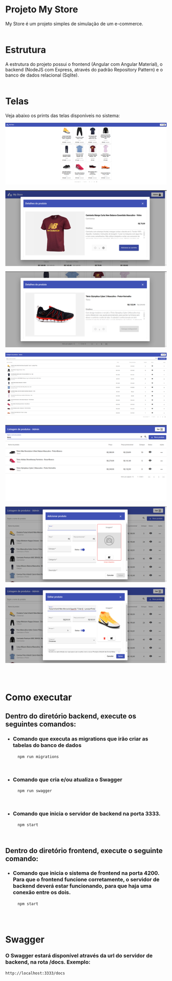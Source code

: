 # Projeto My Store

My Store é um projeto simples de simulação de um e-commerce.
<br><br>

# Estrutura

A estrutura do projeto possui o frontend (Angular com Angular Material), o backend (NodeJS com Express, através do padrão Repository Pattern) e o banco de dados relacional (Sqlite).
<br><br>

# Telas

Veja abaixo os prints das telas disponíveis no sistema:

![Exibição de produtos em vitrine](prints/page1.png "Exibição de produtos em vitrine")

![Detalhes do produto](prints/page2.png "Detalhes do produto")

![Detalhes do produto com estoque indisponível](prints/page7.png "Detalhes do produto com estoque indisponível")

![Listagem de produtos na área administrativa](prints/page3.png "Listagem de produtos na área administrativa")

![Listagem de produtos na área administrativa com filtro](prints/page6.png "Listagem de produtos na área administrativa com filtro")

![Adicionar produto](prints/page4.png "Adicionar produto")

![Editar produto](prints/page5.png "Editar produto")

<br><br>

# Como executar

## Dentro do diretório backend, execute os seguintes comandos:

- ### Comando que executa as migrations que irão criar as tabelas do banco de dados
        npm run migrations
<br>

- ### Comando que cria e/ou atualiza o Swagger
        npm run swagger
<br>

- ### Comando que inicia o servidor de backend na porta 3333.
        npm start
<br>

## Dentro do diretório frontend, execute o seguinte comando:

- ### Comando que inicia o sistema de frontend na porta 4200. Para que o frontend funcione corretamente, o servidor de backend deverá estar funcionando, para que haja uma conexão entre os dois. 
        npm start

<br><br>

# Swagger

### O Swagger estará disponível através da url do servidor de backend, na rota /docs. Exemplo:
    http://localhost:3333/docs